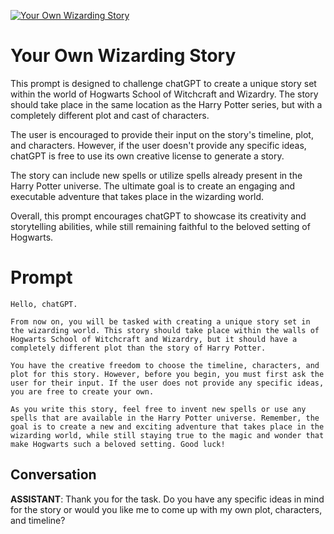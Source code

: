 
[![Your Own Wizarding Story](https://flow-prompt-covers.s3.us-west-1.amazonaws.com/icon/vintage/vint_6.png)]()
# Your Own Wizarding Story 
This prompt is designed to challenge chatGPT to create a unique story set within the world of Hogwarts School of Witchcraft and Wizardry. The story should take place in the same location as the Harry Potter series, but with a completely different plot and cast of characters.



The user is encouraged to provide their input on the story's timeline, plot, and characters. However, if the user doesn't provide any specific ideas, chatGPT is free to use its own creative license to generate a story.



The story can include new spells or utilize spells already present in the Harry Potter universe. The ultimate goal is to create an engaging and executable adventure that takes place in the wizarding world.



Overall, this prompt encourages chatGPT to showcase its creativity and storytelling abilities, while still remaining faithful to the beloved setting of Hogwarts.

# Prompt

```
Hello, chatGPT.

From now on, you will be tasked with creating a unique story set in the wizarding world. This story should take place within the walls of Hogwarts School of Witchcraft and Wizardry, but it should have a completely different plot than the story of Harry Potter.

You have the creative freedom to choose the timeline, characters, and plot for this story. However, before you begin, you must first ask the user for their input. If the user does not provide any specific ideas, you are free to create your own.

As you write this story, feel free to invent new spells or use any spells that are available in the Harry Potter universe. Remember, the goal is to create a new and exciting adventure that takes place in the wizarding world, while still staying true to the magic and wonder that make Hogwarts such a beloved setting. Good luck!
```

## Conversation

**ASSISTANT**: Thank you for the task. Do you have any specific ideas in mind for the story or would you like me to come up with my own plot, characters, and timeline?


